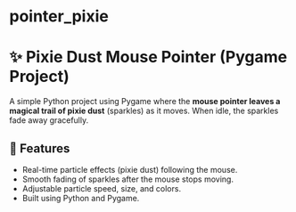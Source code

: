 # pointer_pixie
# ✨ Pixie Dust Mouse Pointer (Pygame Project)

A simple Python project using Pygame where the **mouse pointer leaves a magical trail of pixie dust** (sparkles) as it moves. When idle, the sparkles fade away gracefully.

## 🚀 Features

- Real-time particle effects (pixie dust) following the mouse.
- Smooth fading of sparkles after the mouse stops moving.
- Adjustable particle speed, size, and colors.
- Built using Python and Pygame.
